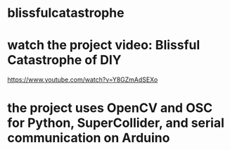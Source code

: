 # blissfulcatastrophe
# watch the project video: Blissful Catastrophe of DIY

https://www.youtube.com/watch?v=Y8GZmAdSEXo

# the project uses OpenCV and OSC for Python, SuperCollider, and serial communication on Arduino
